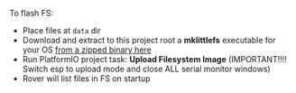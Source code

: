 
To flash FS:

- Place files at `data` dir
- Download and extract to this project root a **mklittlefs** executable for your OS [from a zipped binary here](https://github.com/earlephilhower/mklittlefs/releases) 
- Run PlatformIO project task: **Upload Filesystem Image**  (IMPORTANT!!!! Switch esp to upload mode and close ALL serial monitor windows)
- Rover will list files in FS on startup